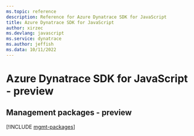 ```yaml
---
ms.topic: reference
description: Reference for Azure Dynatrace SDK for JavaScript
title: Azure Dynatrace SDK for JavaScript
author: xirzec
ms.devlang: javascript
ms.service: dynatrace
ms.author: jeffish
ms.data: 10/11/2022
---
```

# Azure Dynatrace SDK for JavaScript - preview

## Management packages - preview
[!INCLUDE [mgmt-packages](dynatrace-mgmt-index.md)]